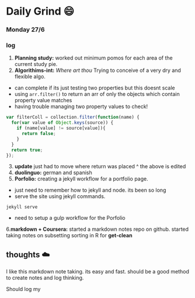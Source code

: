 # Daily Grind :smile:

### Monday 27/6

### log
1. __Planning study:__ worked out minimum pomos for each area of the current study pie.  
2. __Algorithims-int:__ _Where art thou_ Trying to conceive of a very dry and flexible algo.
  - can complete if its just testing two properties but this doesnt scale
  - using `arr.filter()` to return an arr of only the objects which contain property value matches
  - having trouble managing two property values to check!
  ```javascript
  var filterColl = collection.filter(function(name) {
    for(var value of Object.keys(source)) {
      if (name[value] != source[value]){
        return false;
      }
    }
    return true;
  });
  ```
3. __update__ just had to move where return was placed ^ the above is edited
3. __duolinguo:__ german and spanish
5. __Porfolio:__ creating a jekyll workflow for a portfolio page.
  - just need to remember how to jekyll and node. its been so long
  - serve the site using jekyll commands.  
  ``` shell
  jekyll serve
  ```
  * need to setup a gulp workflow for the Porfolio

6.__markdown + Coursera:__ started a markdown notes repo on github.  started taking notes on subsetting sorting in R for __get-clean__

## thoughts :cloud:

I like this markdown note taking. its easy and fast. should be a good method to create notes and log thinking.

Should log my

